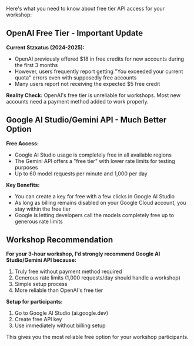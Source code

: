 Here's what you need to know about free tier API access for your workshop:

## OpenAI Free Tier - **Important Update**

**Current Stzxatus (2024-2025):**
- OpenAI previously offered $18 in free credits for new accounts during the first 3 months
- However, users frequently report getting "You exceeded your current quota" errors even with supposedly free accounts
- Many users report not receiving the expected $5 free credit

**Reality Check:** OpenAI's free tier is unreliable for workshops. Most new accounts need a payment method added to work properly.

## Google AI Studio/Gemini API - **Much Better Option**

**Free Access:**
- Google AI Studio usage is completely free in all available regions
- The Gemini API offers a "free tier" with lower rate limits for testing purposes
- Up to 60 model requests per minute and 1,000 per day

**Key Benefits:**
- You can create a key for free with a few clicks in Google AI Studio
- As long as billing remains disabled on your Google Cloud account, you stay within the free tier
- Google is letting developers call the models completely free up to generous rate limits

## Workshop Recommendation

**For your 3-hour workshop, I'd strongly recommend Google AI Studio/Gemini API because:**
1. Truly free without payment method required
2. Generous rate limits (1,000 requests/day should handle a workshop)
3. Simple setup process
4. More reliable than OpenAI's free tier

**Setup for participants:**
1. Go to Google AI Studio (ai.google.dev)
2. Create free API key
3. Use immediately without billing setup

This gives you the most reliable free option for your workshop participants.
